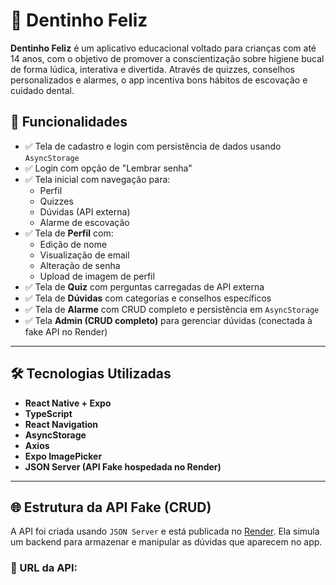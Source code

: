 # 📱 Dentinho Feliz

**Dentinho Feliz** é um aplicativo educacional voltado para crianças com até 14 anos, com o objetivo de promover a conscientização sobre higiene bucal de forma lúdica, interativa e divertida. Através de quizzes, conselhos personalizados e alarmes, o app incentiva bons hábitos de escovação e cuidado dental.

## 🧩 Funcionalidades

- ✅ Tela de cadastro e login com persistência de dados usando `AsyncStorage`
- ✅ Login com opção de "Lembrar senha"
- ✅ Tela inicial com navegação para:
  - Perfil
  - Quizzes
  - Dúvidas (API externa)
  - Alarme de escovação
- ✅ Tela de **Perfil** com:
  - Edição de nome
  - Visualização de email
  - Alteração de senha
  - Upload de imagem de perfil
- ✅ Tela de **Quiz** com perguntas carregadas de API externa
- ✅ Tela de **Dúvidas** com categorias e conselhos específicos
- ✅ Tela de **Alarme** com CRUD completo e persistência em `AsyncStorage`
- ✅ Tela **Admin (CRUD completo)** para gerenciar dúvidas (conectada à fake API no Render)

---

## 🛠️ Tecnologias Utilizadas

- **React Native + Expo**
- **TypeScript**
- **React Navigation**
- **AsyncStorage**
- **Axios**
- **Expo ImagePicker**
- **JSON Server (API Fake hospedada no Render)**

---

## 🌐 Estrutura da API Fake (CRUD)

A API foi criada usando `JSON Server` e está publicada no [Render](https://render.com). Ela simula um backend para armazenar e manipular as dúvidas que aparecem no app.

### 🔗 URL da API:
